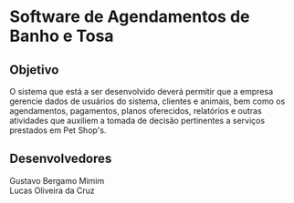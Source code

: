 ﻿# Software de Agendamentos de Banho e Tosa

## Objetivo
O sistema que está a ser desenvolvido deverá permitir que a empresa gerencie dados de usuários do sistema, clientes e animais, bem como os agendamentos, pagamentos, planos oferecidos, relatórios e outras atividades que auxiliem a tomada de decisão pertinentes a serviços prestados em Pet Shop's.

## Desenvolvedores
Gustavo Bergamo Mimim  <br />
Lucas Oliveira da Cruz <br />
